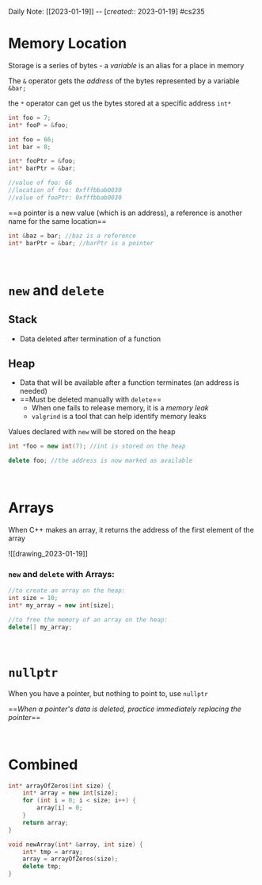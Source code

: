 Daily Note: [[2023-01-19]] -- [*created*:: 2023-01-19] #cs235 

# Memory Location

Storage is a series of bytes - a *variable* is an alias for a place in memory

The `&` operator gets the *address* of the bytes represented by a variable
`&bar;`

the `*` operator can get us the bytes stored at a specific address
`int*` 

```cpp
int foo = 7;
int* fooP = &foo; 
```

```cpp
int foo = 66;
int bar = 8;

int* fooPtr = &foo;
int* barPtr = &bar;

//value of foo: 66
//location of foo: 0xfffbbab0030
//value of fooPtr: 0xfffbbab0030
```

==a pointer is a new value (which is an address), a reference is another name for the same location==

```cpp
int &baz = bar; //baz is a reference
int* barPtr = &bar; //barPtr is a pointer
```

<br>

# `new` and `delete`
## Stack 
- Data deleted after termination of a function
## Heap
- Data that will be available after a function terminates (an address is needed)
- ==Must be deleted manually with `delete`==
	- When one fails to release memory, it is a *memory leak*
	- `valgrind` is a tool that can help identify memory leaks

Values declared with `new` will be stored on the heap

```cpp
int *foo = new int(7); //int is stored on the heap

delete foo; //the address is now marked as available
```

<br>

# Arrays

When C++ makes an array, it returns the address of the first element of the array

![[drawing_2023-01-19]]

### `new` and `delete` with Arrays:

```cpp
//to create an array on the heap:
int size = 10;
int* my_array = new int[size];

//to free the memory of an array on the heap:
delete[] my_array;
```

<br>

# `nullptr`

When you have a pointer, but nothing to point to, use `nullptr`

==*When a pointer's data is deleted, practice immediately replacing the pointer*==

<br>

# Combined

```cpp
int* arrayOfZeros(int size) {
	int* array = new int[size];
	for (int i = 0; i < size; i++) {
		array[i] = 0;
	}
	return array;
}

void newArray(int* &array, int size) {
	int* tmp = array;
	array = arrayOfZeros(size);
	delete tmp;
}
```

